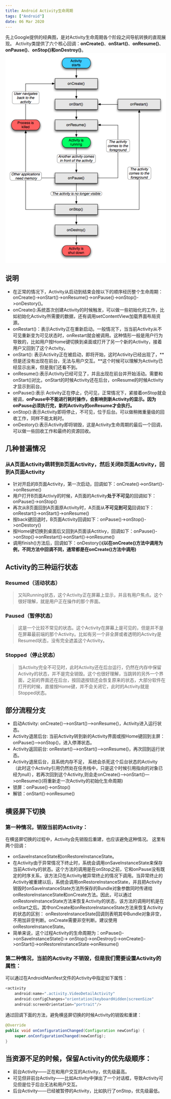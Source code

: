 ```yaml
---
title: Android Activity生命周期
tags: ["Android"]
date: 06 Mar 2020
---
```


先上Google提供的经典图，是对Activity生命周期各个阶段之间导航转换的直观展现。
Activity类提供了六个核心回调：**onCreate()**、**onStart()**、**onResume()**、**onPause()**、**onStop()**和**onDestroy()**。
![生命周期](./life.png)

<!-- more -->

## 说明

- 在正常的情况下，Activity从启动到结束会按以下的顺序经历整个生命周期：onCreate()->onStart()->onResume()->onPause()->onStop()->onDestory()。
- onCreate():系统首次创建Activity的时候触发，可以做一些初始化的工作，比如初始化Activity所需要的数据，还有调用setContentView加载界面布局资源。
- onRestart()：表示Activity正在重新启动。一般情况下，当当前Activity从不可见重新变为可见状态时，onRestart就会被调用。这种情形一般是用户行为导致的，比如用户按Home键切换到桌面或打开了另一个新的Activity，接着用户又回到了这个Actvity。
- onStart(): 表示Activity正在被启动，即将开始，这时Activity已经出现了，**但是还没有出现在前台，无法与用户交互。**这个时候可以理解为Activity已经显示出来，但是我们还看不到。
- onResume():表示Activity已经可见了，并且出现在前台并开始活动。需要和onStart()对比，onStart的时候Activity还在后台，onResume的时候Activity才显示到前台。
- onPause():表示 Activity正在停止，仍可见，正常情况下，紧接着onStop就会被调，**onPause中不能进行耗时操作，会影响到新Activity的显示。因为onPause必须执行完，新的Activity的onResume才会执行。**
- onStop():表示Activity即将停止，不可见，位于后台。可以做稍微重量级的回收工作，同样不能太耗时。
- onDestory():表示Activity即将销毁，这是Activity生命周期的最后一个回调，可以做一些回收工作和最终的资源回收。

## 几种普遍情况

### 从A页面Activity跳转到B页面Activity，然后关闭B页面Activity，回到A页面Activity

- 针对开启的B页面Activity，第一次启动，回调如下：onCreate()->onStart()->onResume()
- 用户打开B页面Activiy的时候，A页面的Activity**处于不可见**的回调如下：onPause()->onStop()
- 再次从B页面回到A页面原Activity时，A页面从**不可见到可见**回调如下：onRestart()->onStart()->onResume()
- 按back键回退时，B页面Activity回调如下：onPause()->onStop()->onDestory()
- 按Home键切换到桌面后又回到A页面该Actitivy，回调如下：onPause()->onStop()->onRestart()->onStart()->onResume()
- 调用finish()方法后，回调如下：onDestory()**(以在onCreate()方法中调用为例，不同方法中回调不同，通常都是在onCreate()方法中调用)**

## Activity的三种运行状态

### Resumed（活动状态）

> 又叫Running状态，这个Activity正在屏幕上显示，并且有用户焦点。这个很好理解，就是用户正在操作的那个界面。

### Paused（暂停状态）

> 这是一个比较不常见的状态。这个Activity在屏幕上是可见的，但是并不是在屏幕最前端的那个Activity。比如有另一个非全屏或者透明的Activity是Resumed状态，没有完全遮盖这个Activity。

### Stopped（停止状态）

> 当Activity完全不可见时，此时Activity还在后台运行，仍然在内存中保留Activity的状态，并不是完全销毁。这个也很好理解，当跳转的另外一个界面，之前的界面还在后台，按回退按钮还会恢复原来的状态，大部分软件在打开的时候，直接按Home键，并不会关闭它，此时的Activity就是Stopped状态。

## 部分流程分支

- 启动Activity: onCreate()—>onStart()—>onResume()，Activity进入运行状态。
- Activity退居后台: 当前Activity转到新的Activity界面或按Home键回到主屏： onPause()—>onStop()，进入停滞状态。
- Activity返回前台: onRestart()—>onStart()—>onResume()，再次回到运行状态。
- Activity退居后台，且系统内存不足， 系统会杀死这个后台状态的Activity（此时这个Activity引用仍然处在任务栈中，只是这个时候引用指向的对象已经为null），若再次回到这个Activity,则会走onCreate()–>onStart()—>onResume()(将重新走一次Activity的初始化生命周期)
- 锁屏：onPause()->onStop()
- 解锁：onStart()->onResume()

## 横竖屏下切换

### 第一种情况，销毁当前的Activity：

在横竖屏切换的过程中，Activity会先销毁后重建，也应该避免这种情况。
这里有两个回调：

- onSaveInstanceState和onRestoreInstanceState。
- 在Activity由于异常情况下终止时，系统会调用onSaveInstanceState来保存当前Activity的状态。这个方法的调用是在onStop之前，它和onPause没有既定的时序关系，该方法只在Activity被异常终止的情况下调用。当异常终止的Activity被重建以后，系统会调用onRestoreInstanceState，并且把Activity销毁时onSaveInstanceState方法所保存的Bundle对象参数同时传递给onRestoreInstanceState和onCreate方法。因此，可以通过onRestoreInstanceState方法来恢复Activity的状态，该方法的调用时机是在onStart之后。其中onCreate和onRestoreInstanceState方法来恢复Activity的状态的区别： onRestoreInstanceState回调则表明其中Bundle对象非空，不用加非空判断。onCreate需要非空判断。建议使用onRestoreInstanceState。
- 简单来说，这个过程Activity的生命周期为：onPause()->onSaveInstanceState()-> onStop()->onDestroy()->onCreate()->onStart()->onRestoreInstanceState->onResume()

### 第二种情况，当前的Activity 不销毁，但是我们需要设置Activity的属性：

可以通过在AndroidManifest文件的Activity中指定如下属性：

```java
<activity
    android:name=".activity.VideoDetailActivity"
    android:configChanges="orientation|keyboardHidden|screenSize"
    android:screenOrientation="portrait"/>
```

通过回调下面的方法，避免横竖屏切换的时候Activity的销毁和重建：

```java
@Override
public void onConfigurationChanged(Configuration newConfig) {
    super.onConfigurationChanged(newConfig);
}
```

## 当资源不足的时候，保留Activity的优先级顺序：

- 前台Activity——正在和用户交互的Activity，优先级最高。
- 可见但非前台Activity——比如Activity中弹出了一个对话框，导致Activity可见但是位于后台无法和用户交互。
- 后台Activity——已经被暂停的Activity，比如执行了onStop，优先级最低。

